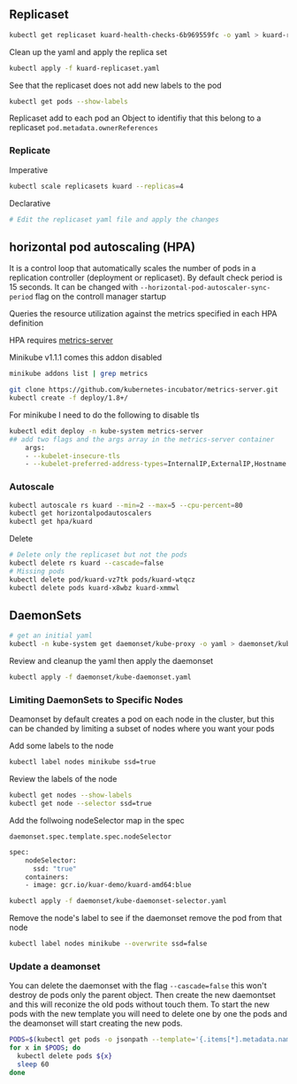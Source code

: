 
## Replicaset

```bash
kubectl get replicaset kuard-health-checks-6b969559fc -o yaml > kuard-replicaset.yaml
```

Clean up the yaml and apply the replica set

```bash
kubectl apply -f kuard-replicaset.yaml
```

See that the replicaset does not add new labels to the pod

```bash
kubectl get pods --show-labels
```

Replicaset add to each pod an Object to identifiy that this belong to a replicaset `pod.metadata.ownerReferences`

### Replicate

Imperative

```bash
kubectl scale replicasets kuard --replicas=4
```
Declarative
```bash
# Edit the replicaset yaml file and apply the changes
```

## horizontal pod autoscaling (HPA)

It is a control loop that automatically scales the number of pods in a replication controller (deployment or replicaset). By default check period is 15 seconds. It can be changed with `--horizontal-pod-autoscaler-sync-period` flag on the controll manager startup

Queries the resource utilization against the metrics specified in each HPA definition

HPA requires [metrics-server](https://github.com/kubernetes-incubator/metrics-server)

Minikube v1.1.1 comes this addon disabled
```bash
minikube addons list | grep metrics
```

```bash
git clone https://github.com/kubernetes-incubator/metrics-server.git
kubectl create -f deploy/1.8+/
```

For minikube I need to do the following to disable tls

```bash
kubectl edit deploy -n kube-system metrics-server
## add two flags and the args array in the metrics-server container
    args:
    - --kubelet-insecure-tls
    - --kubelet-preferred-address-types=InternalIP,ExternalIP,Hostname
```

### Autoscale

```bash
kubectl autoscale rs kuard --min=2 --max=5 --cpu-percent=80
kubectl get horizontalpodautoscalers
kubectl get hpa/kuard
```

Delete 
```bash
# Delete only the replicaset but not the pods
kubectl delete rs kuard --cascade=false
# Missing pods
kubectl delete pod/kuard-vz7tk pods/kuard-wtqcz
kubectl delete pods kuard-x8wbz kuard-xmmwl
```

## DaemonSets

```bash
# get an initial yaml
kubectl -n kube-system get daemonset/kube-proxy -o yaml > daemonset/kube-daemonset.yaml
```
Review and cleanup the yaml then apply the daemonset
```bash
kubectl apply -f daemonset/kube-daemonset.yaml
```

### Limiting DaemonSets to Specific Nodes

Deamonset by default creates a pod on each node in the cluster, but this can be chanded by limiting a subset of nodes where you want your pods

Add some labels to the node
```bash
kubectl label nodes minikube ssd=true
```
Review the labels of the node
```bash
kubectl get nodes --show-labels
kubectl get node --selector ssd=true
```

Add the follwoing nodeSelector map in the spec

`daemonset.spec.template.spec.nodeSelector`
```bash
spec:
    nodeSelector:
      ssd: "true"
    containers:
    - image: gcr.io/kuar-demo/kuard-amd64:blue
```
```bash
kubectl apply -f daemonset/kube-daemonset-selector.yaml 
```

Remove the node's label to see if the daemonset remove the pod from that node

```bash
kubectl label nodes minikube --overwrite ssd=false
```

### Update a deamonset
You can delete the daemonset with the flag `--cascade=false` this won't destroy de pods only the parent object. Then create the new daemontset and this will reconize the old pods without touch them. To start the new pods with the new template you will need to delete one by one the pods and the deamonset will start creating the new pods.

```bash
PODS=$(kubectl get pods -o jsonpath --template='{.items[*].metadata.name}')
for x in $PODS; do
  kubectl delete pods ${x}
  sleep 60
done
```

